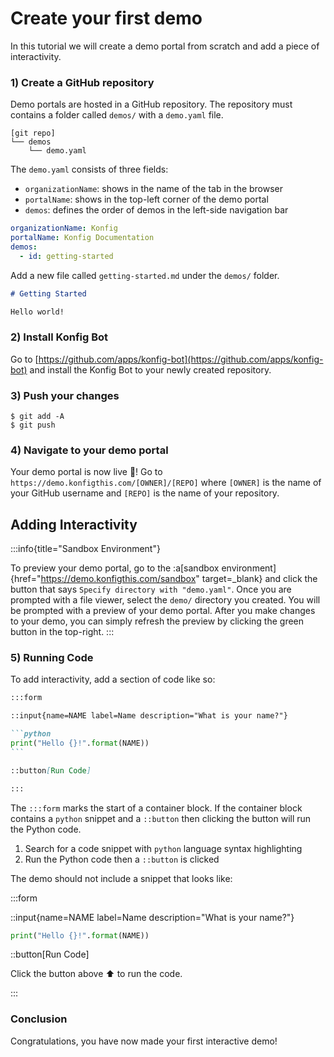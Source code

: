 # Create your first demo

In this tutorial we will create a demo portal from scratch and add a piece of interactivity.

### 1) Create a GitHub repository

Demo portals are hosted in a GitHub repository. The repository must contains a
folder called `demos/` with a `demo.yaml` file.

```
[git repo]
└── demos
    └── demo.yaml
```

The `demo.yaml` consists of three fields:

- `organizationName`: shows in the name of the tab in the browser
- `portalName`: shows in the top-left corner of the demo portal
- `demos`: defines the order of demos in the left-side navigation bar

```yaml
organizationName: Konfig
portalName: Konfig Documentation
demos:
  - id: getting-started
```

Add a new file called `getting-started.md` under the `demos/` folder.

```markdown
# Getting Started

Hello world!
```

### 2) Install Konfig Bot

Go to [https://github.com/apps/konfig-bot](https://github.com/apps/konfig-bot)
and install the Konfig Bot to your newly created repository.

### 3) Push your changes

```shell
$ git add -A
$ git push
```

### 4) Navigate to your demo portal

Your demo portal is now live 🎉! Go to
`https://demo.konfigthis.com/[OWNER]/[REPO]` where `[OWNER]` is the name of your
GitHub username and `[REPO]` is the name of your repository.

## Adding Interactivity

:::info{title="Sandbox Environment"}

To preview your demo portal, go to the :a[sandbox environment]{href="https://demo.konfigthis.com/sandbox" target=\_blank} and click the button that says
`Specify directory with "demo.yaml"`. Once you are prompted with a file viewer,
select the `demo/` directory you created. You will be prompted with a preview of
your demo portal. After you make changes to your demo, you can simply refresh
the preview by clicking the green button in the top-right.
:::

### 5) Running Code

To add interactivity, add a section of code like so:

````markdown
:::form

::input{name=NAME label=Name description="What is your name?"}

```python
print("Hello {}!".format(NAME))
```

::button[Run Code]

:::
````

The `:::form` marks the start of a container block. If the container block
contains a `python` snippet and a `::button` then clicking the button will run
the Python code.

1. Search for a code snippet with `python` language syntax highlighting
2. Run the Python code then a `::button` is clicked

The demo should not include a snippet that looks like:

:::form

::input{name=NAME label=Name description="What is your name?"}

```python
print("Hello {}!".format(NAME))
```

::button[Run Code]

Click the button above ⬆️ to run the code.

:::

### Conclusion

Congratulations, you have now made your first interactive demo!
